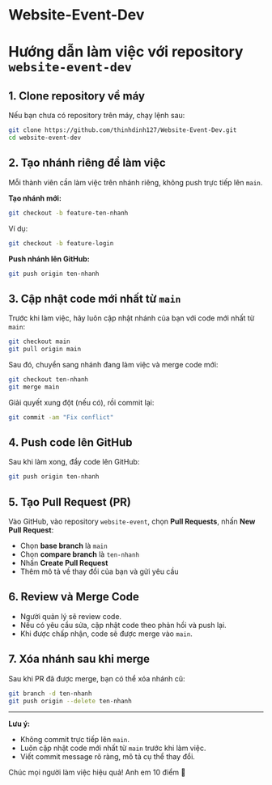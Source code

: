 # Website-Event-Dev

# Hướng dẫn làm việc với repository `website-event-dev`


## 1. Clone repository về máy

Nếu bạn chưa có repository trên máy, chạy lệnh sau:
```sh
git clone https://github.com/thinhdinh127/Website-Event-Dev.git
cd website-event-dev
```

## 2. Tạo nhánh riêng để làm việc

Mỗi thành viên cần làm việc trên nhánh riêng, không push trực tiếp lên `main`.

**Tạo nhánh mới:**
```sh
git checkout -b feature-ten-nhanh
```
Ví dụ:
```sh
git checkout -b feature-login
```

**Push nhánh lên GitHub:**
```sh
git push origin ten-nhanh
```

## 3. Cập nhật code mới nhất từ `main`

Trước khi làm việc, hãy luôn cập nhật nhánh của bạn với code mới nhất từ `main`:
```sh
git checkout main
git pull origin main
```
Sau đó, chuyển sang nhánh đang làm việc và merge code mới:
```sh
git checkout ten-nhanh
git merge main
```
Giải quyết xung đột (nếu có), rồi commit lại:
```sh
git commit -am "Fix conflict"
```

## 4. Push code lên GitHub
Sau khi làm xong, đẩy code lên GitHub:
```sh
git push origin ten-nhanh
```

## 5. Tạo Pull Request (PR)

Vào GitHub, vào repository `website-event`, chọn **Pull Requests**, nhấn **New Pull Request**:
- Chọn **base branch** là `main`
- Chọn **compare branch** là `ten-nhanh`
- Nhấn **Create Pull Request**
- Thêm mô tả về thay đổi của bạn và gửi yêu cầu

## 6. Review và Merge Code

- Người quản lý sẽ review code.
- Nếu có yêu cầu sửa, cập nhật code theo phản hồi và push lại.
- Khi được chấp nhận, code sẽ được merge vào `main`.

## 7. Xóa nhánh sau khi merge
Sau khi PR đã được merge, bạn có thể xóa nhánh cũ:
```sh
git branch -d ten-nhanh
git push origin --delete ten-nhanh
```

---
**Lưu ý:**
- Không commit trực tiếp lên `main`.
- Luôn cập nhật code mới nhất từ `main` trước khi làm việc.
- Viết commit message rõ ràng, mô tả cụ thể thay đổi.

Chúc mọi người làm việc hiệu quả! Anh em 10 điểm 🚀
